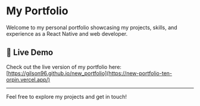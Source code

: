# My Portfolio

Welcome to my personal portfolio showcasing my projects, skills, and experience as a React Native and web developer.

## 🚀 Live Demo

Check out the live version of my portfolio here:  
[https://gilson96.github.io/new_portfolio](https://new-portfolio-ten-orpin.vercel.app/)

---

Feel free to explore my projects and get in touch!

